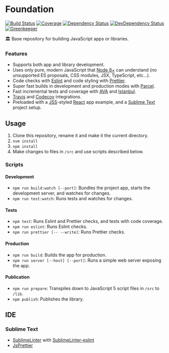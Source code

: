 # Foundation

[![Build Status](https://travis-ci.org/davidbonnet/foundation.svg?branch=master)](https://travis-ci.org/davidbonnet/foundation)
[![Coverage](https://codecov.io/gh/davidbonnet/foundation/branch/master/graph/badge.svg)](https://codecov.io/gh/davidbonnet/foundation)
[![Dependency Status](https://david-dm.org/davidbonnet/foundation/status.svg)](https://david-dm.org/davidbonnet/foundation)
[![DevDependency Status](https://david-dm.org/davidbonnet/foundation/dev-status.svg)](https://david-dm.org/davidbonnet/foundation?type=dev)
[![Greenkeeper](https://badges.greenkeeper.io/davidbonnet/foundation.svg)](https://greenkeeper.io/)

🏛 Base repository for building JavaScript apps or libraries.

### Features

- Supports both app and library development.
- Uses only pure, modern JavaScript that [Node 8+](https://nodejs.org/) can understand (no unsupported ES proposals, CSS modules, JSX, TypeScript, etc…).
- Code checks with [Eslint](https://eslint.org) and code styling with [Prettier](https://prettier.io).
- Super fast builds in development and production modes with [Parcel](https://parceljs.org).
- Fast incremental tests and coverage with [AVA](https://github.com/avajs/ava) and [Istanbul](https://istanbul.js.org).
- [Travis](https://travis-ci.org) and [Codecov](https://codecov.io/) integrations.
- Preloaded with a [JSS](http://cssinjs.org)-styled [React](https://reactjs.org) app example, and a [Sublime Text](https://www.sublimetext.com) project setup.

## Usage

1.  Clone this repository, rename it and make it the current directory.
2.  `nvm install`
3.  `npm install`
4.  Make changes to files in `/src` and use scripts described below.

### Scripts

#### Development

- `npm run build:watch [--port]`: Bundles the project app, starts the development server, and watches for changes.
- `npm run test:watch`: Runs tests and watches for changes.

#### Tests

- `npm test`: Runs Eslint and Prettier checks, and tests with code coverage.
- `npm run eslint`: Runs Eslint checks.
- `npm run prettier [-- --write]`: Runs Prettier checks.

#### Production

- `npm run build`: Builds the app for production.
- `npm run server [--host] [--port]`: Runs a simple web server exposing the app.

#### Publication

- `npm run prepare`: Transpiles down to JavaScript 5 script files in `/src` to `/lib`.
- `npm publish`: Publishes the library.

## IDE

### Sublime Text

- [SublimeLinter](http://www.sublimelinter.com) with [SublimeLinter-eslint](https://github.com/roadhump/SublimeLinter-eslint)
- [JsPrettier](https://github.com/jonlabelle/SublimeJsPrettier)

